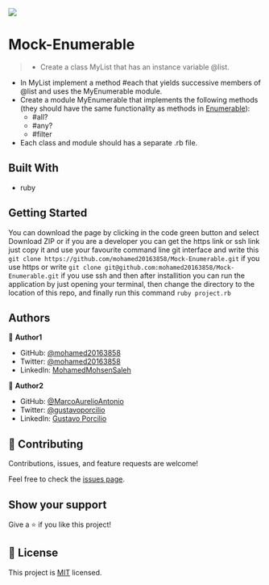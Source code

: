 ![](https://img.shields.io/badge/Microverse-blueviolet)

# Mock-Enumerable
> - Create a class MyList that has an instance variable @list.
  - In MyList implement a method #each that yields successive members of @list and uses the MyEnumerable module.
  - Create a module MyEnumerable that implements the following methods (they should have the same functionality as methods in [Enumerable](https://ruby-doc.org/core-3.0.0/Enumerable.html)):
      - #all?
      - #any?
      - #filter
   - Each class and module should has a separate .rb file.

## Built With

- ruby


## Getting Started
You can download the page by clicking in the code green button and select Download ZIP or if you are a developer 
you can get the https link or ssh link just copy it and use your favourite command line git interface and write this `git clone https://github.com/mohamed20163858/Mock-Enumerable.git` if you use https or write 
`git clone git@github.com:mohamed20163858/Mock-Enumerable.git` if you use ssh and then after installition you can run the application by just opening your terminal, then change the directory to the location of this repo, and finally run this command `ruby project.rb` 


## Authors

👤 **Author1**

- GitHub: [@mohamed20163858](https://github.com/mohamed20163858)
- Twitter: [@mohamed20163858](https://twitter.com/mohamed20163858)
- LinkedIn: [MohamedMohsenSaleh](https://www.linkedin.com/in/mohamedmohsensaleh/)

👤 **Author2**

- GitHub: [@MarcoAurelioAntonio](https://github.com/MarcoAurelioAntonio)
- Twitter: [@gustavoporcilio](https://twitter.com/gustavoporcilio)
- LinkedIn: [Gustavo Porcilio](https://www.linkedin.com/in/gustavo-porcilio-4496a223a/)


## 🤝 Contributing

Contributions, issues, and feature requests are welcome!

Feel free to check the [issues page](../../issues/).

## Show your support

Give a ⭐️ if you like this project!

## 📝 License

This project is [MIT](./MIT.md) licensed.
